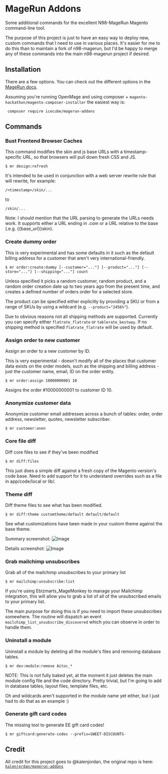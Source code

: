 MageRun Addons
==============

Some additional commands for the excellent N98-MageRun Magento command-line tool.

The purpose of this project is just to have an easy way to deploy new, custom
commands that I need to use in various places.  It's easier for me to do this
than to maintain a fork of n98-magerun, but I'd be happy to merge any of these
commands into the main n98-magerun project if desired.

Installation
------------
There are a few options.  You can check out the different options in the [MageRun
docs](http://magerun.net/introducting-the-new-n98-magerun-module-system/).

Assuming you're running OpenMage and using composer + `magento-hackathon/magento-composer-installer` the easiest way is:

` composer require icecube/magerun-addons`

Commands
--------

### Bust Frontend Browser Caches ###

This command modifies the skin and js base URLs with a timestamp-specific URL, so that browsers will pull
down fresh CSS and JS.

    $ mr design:refresh

It's intended to be used in conjunction with a web server rewrite rule that will rewrite, for example:

    /<timestamp>/skin/...

to

    /skin/...

Note: I should mention that the URL parsing to generate the URLs needs work.  It supports either a
URL ending in .com or a URL relative to the base (.e.g. {{base_url}}skin).

### Create dummy order ###

This is very experimental and has some defaults in it such as the default billing address for a customer
that aren't very international-friendly.

    $ mr order:create:dummy [--customer="..."] [--product="..."] [--store="..."] [--shipping="..."] count

Unless specified it picks a random customer, random product, and a random order creation date up to two years ago from
the present time, and creates a defined number of orders order for a selected store.

The product can be specified either explicitly by providing a SKU or from a range of SKUs by using a wildcard (e.g. `--product="2456%"`).

Due to obvious reasons not all shipping methods are supported. Currently you can specify either `flatrate_flatrate` or `tablerate_bestway`. If no shipping method is specified `flatrate_flatrate` will be used by default.

### Assign order to new customer ###

Assign an order to a new customer by ID.

This is very experimental - doesn't modify all of the places that customer data exists on the order
models, such as the shipping and billing address - just the customer name, email, ID on the order
entity.

    $ mr order:assign 10000000001 10

Assigns the order #10000000001 to customer ID 10.

### Anonymize customer data ###

Anonymize customer email addresses across a bunch of tables: order, order address, newsletter, quotes,
newsletter subscriber.

    $ mr customer:anon

### Core file diff ###

Diff core files to see if they've been modified

    $ mr diff:files

This just does a simple diff against a fresh copy of the Magento version's
code base.  Need to add support for it to understand overrides such as a
file in app/code/local or lib/.

### Theme diff ###

Diff theme files to see what has been modified.

    $ mr diff:theme customtheme/default default/default

See what customizations have been made in your custom theme against the
base theme.

Summary screenshot:
![Image](https://raw.github.com/kalenjordan/magerun-addons/master/docs/img/diff-summary.png)

Details screenshot:
![Image](https://raw.github.com/kalenjordan/magerun-addons/master/docs/img/diff-details.png)


### Grab mailchimp unsubscribes ###

Grab all of the mailchimp unsubscribes to your primary list

    $ mr mailchimp:unsubscribe:list

If you're using Ebizmarts_MageMonkey to manage your Mailchimp integration,
this will allow you to grab a list of all of the unsubscribed emails to
your primary list.

The main purpose for doing this is if you need to import these unsubscribes
somewhere.  The routine will dispatch an event `mailchimp_list_unsubscribe_discovered`
which you can observe in order to handle them.


### Uninstall a module ###

Uninstall a module by deleting all the module's files and removing database tables.

    $ mr dev:module:remove Aitoc_*

NOTE: This is not fully baked yet, at the moment it just deletes the main module config
file and the code directory.  Pretty trivial, but I'm going to add in database tables,
layout files, template files, etc.

Oh and wildcards aren't supported in the module name yet either, but I just had to do
that as an example :)


### Generate gift card codes ###

The missing tool to generate EE gift card codes!

    $ mr giftcard:generate-codes --prefix=SWEET-DISCOUNTS-


## Credit

All credit for this project goes to @kalenjordan, the original repo is here: [`kalenjordan/magerun-addons`](https://github.com/kalenjordan/magerun-addons)
